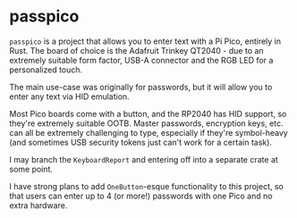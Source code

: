 # passpico

`passpico` is a project that allows you to enter text with a Pi Pico, entirely in Rust. The board of choice is the Adafruit Trinkey QT2040 - due to an extremely suitable form factor, USB-A connector and the RGB LED for a personalized touch.

The main use-case was originally for passwords, but it will allow you to enter any text via HID emulation.

Most Pico boards come with a button, and the RP2040 has HID support, so they're extremely suitable OOTB. Master passwords, encryption keys, etc. can all be extremely challenging to type, especially if they're symbol-heavy (and sometimes USB security tokens just can't work for a certain task).

I may branch the `KeyboardReport` and entering off into a separate crate at some point.

I have strong plans to add `OneButton`-esque functionality to this project, so that users can enter up to 4 (or more!) passwords with one Pico and no extra hardware.